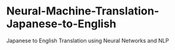 # Neural-Machine-Translation-Japanese-to-English
Japanese to English Translation using Neural Networks and NLP
